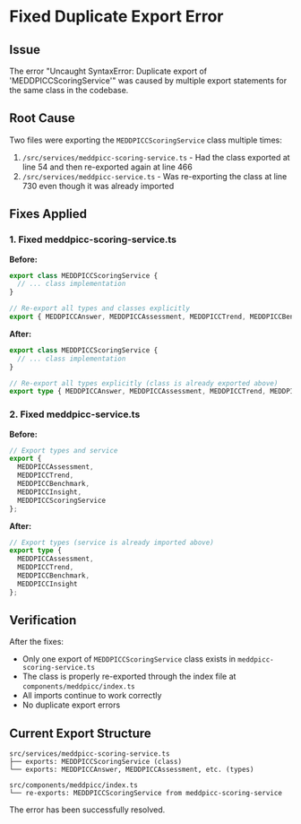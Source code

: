 # Fixed Duplicate Export Error

## Issue
The error "Uncaught SyntaxError: Duplicate export of 'MEDDPICCScoringService'" was caused by multiple export statements for the same class in the codebase.

## Root Cause
Two files were exporting the `MEDDPICCScoringService` class multiple times:

1. `/src/services/meddpicc-scoring-service.ts` - Had the class exported at line 54 and then re-exported again at line 466
2. `/src/services/meddpicc-service.ts` - Was re-exporting the class at line 730 even though it was already imported

## Fixes Applied

### 1. Fixed meddpicc-scoring-service.ts
**Before:**
```typescript
export class MEDDPICCScoringService {
  // ... class implementation
}

// Re-export all types and classes explicitly
export { MEDDPICCAnswer, MEDDPICCAssessment, MEDDPICCTrend, MEDDPICCBenchmark, MEDDPICCInsight, MEDDPICCScoringService };
```

**After:**
```typescript
export class MEDDPICCScoringService {
  // ... class implementation
}

// Re-export all types explicitly (class is already exported above)
export type { MEDDPICCAnswer, MEDDPICCAssessment, MEDDPICCTrend, MEDDPICCBenchmark, MEDDPICCInsight };
```

### 2. Fixed meddpicc-service.ts
**Before:**
```typescript
// Export types and service
export {
  MEDDPICCAssessment,
  MEDDPICCTrend,
  MEDDPICCBenchmark,
  MEDDPICCInsight,
  MEDDPICCScoringService
};
```

**After:**
```typescript
// Export types (service is already imported above)
export type {
  MEDDPICCAssessment,
  MEDDPICCTrend,
  MEDDPICCBenchmark,
  MEDDPICCInsight
};
```

## Verification
After the fixes:
- Only one export of `MEDDPICCScoringService` class exists in `meddpicc-scoring-service.ts`
- The class is properly re-exported through the index file at `components/meddpicc/index.ts`
- All imports continue to work correctly
- No duplicate export errors

## Current Export Structure
```
src/services/meddpicc-scoring-service.ts
├── exports: MEDDPICCScoringService (class)
└── exports: MEDDPICCAnswer, MEDDPICCAssessment, etc. (types)

src/components/meddpicc/index.ts
└── re-exports: MEDDPICCScoringService from meddpicc-scoring-service
```

The error has been successfully resolved.